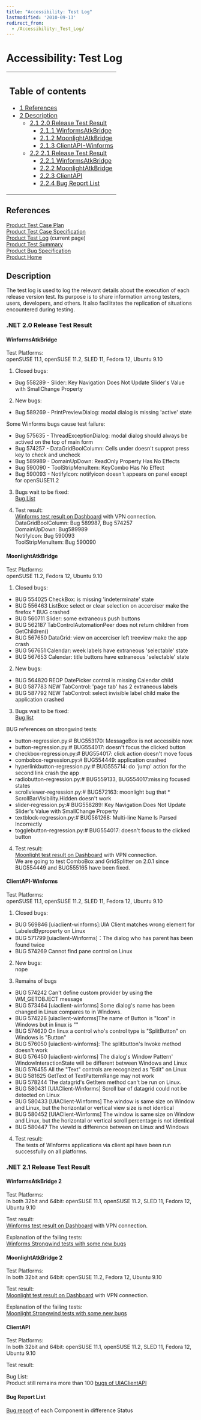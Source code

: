 ```yaml
---
title: "Accessibility: Test Log"
lastmodified: '2010-09-13'
redirect_from:
  - /Accessibility:_Test_Log/
---
```


Accessibility: Test Log
=======================

<table>
<col width="100%" />
<tbody>
<tr class="odd">
<td align="left"><h2>Table of contents</h2>
<ul>
<li><a href="#references">1 References</a></li>
<li><a href="#description">2 Description</a>
<ul>
<li><a href="#net-20-release-test-result">2.1 2.0 Release Test Result</a>
<ul>
<li><a href="#winformsatkbridge">2.1.1 WinformsAtkBridge</a></li>
<li><a href="#moonlightatkbridge">2.1.2 MoonlightAtkBridge</a></li>
<li><a href="#clientapi-winforms">2.1.3 ClientAPI-Winforms</a></li>
</ul></li>
<li><a href="#net-21-release-test-result">2.2 2.1 Release Test Result</a>
<ul>
<li><a href="#winformsatkbridge-2">2.2.1 WinformsAtkBridge</a></li>
<li><a href="#moonlightatkbridge-2">2.2.2 MoonlightAtkBridge</a></li>
<li><a href="#clientapi">2.2.3 ClientAPI</a></li>
<li><a href="#bug-report-list">2.2.4 Bug Report List</a></li>
</ul></li>
</ul></li>
</ul></td>
</tr>
</tbody>
</table>

References
----------

[Product Test Case Plan](/Accessibility:_Test_Plan "Accessibility: Test Plan")<br/>
 [Product Test Case Specification](/Accessibility:_Test_Case_Specification "Accessibility: Test Case Specification")<br/>
 [Product Test Log](/Accessibility:_Test_Log "Accessibility: Test Log") (current page)<br/>
 [Product Test Summary](/Accessibility:_Test_Summary "Accessibility: Test Summary")<br/>
 [Product Bug Specification](/Accessibility:_Bug_Specification "Accessibility: Bug Specification")<br/>
 [Product Home](/Accessibility "Accessibility")

Description
-----------

The test log is used to log the relevant details about the execution of each release version test. Its purpose is to share information among testers, users, developers, and others. It also facilitates the replication of situations encountered during testing.

### .NET 2.0 Release Test Result

#### WinformsAtkBridge

Test Platforms:<br/>
 openSUSE 11.1, openSUSE 11.2, SLED 11, Fedora 12, Ubuntu 9.10

1. Closed bugs:

-   Bug 558289 - Slider: Key Navigation Does Not Update Slider's Value with SmallChange Property

2. New bugs:

-   Bug 589269 - PrintPreviewDialog: modal dialog is missing 'active' state

 Some Winforms bugs cause test failure:

-   Bug 575635 - ThreadExceptionDialog: modal dialog should always be actived on the top of main form
-   Bug 574257 - DataGridBoolColumn: Cells under doesn't supprot press key to check and uncheck
-   Bug 589989 - DomainUpDown: ReadOnly Property Has No Effects
-   Bug 590090 - ToolStripMenuItem: KeyCombo Has No Effect
-   Bug 590093 - NotifyIcon: notifyicon doesn't appears on panel except for openSUSE11.2

3. Bugs wait to be fixed:<br/>
 [Bug List](https://bugzilla.novell.com/buglist.cgi?classification=Mono&query_format=advanced&bug_status=NEW&bug_status=ASSIGNED&bug_status=NEEDINFO&bug_status=REOPENED&component=Winforms%20-%20ATK&component=Winforms%20-%20ATK%20Spec&component=Winforms%20-%20General&component=Winforms%20-%20UIA&product=UI%20Automation)

4. Test result:<br/>
 [Winforms test result on Dashboard](http://147.2.207.213/dashboard/winforms.xml) with VPN connection.<br/>
 DataGridBoolColumn: Bug 589987, Bug 574257<br/>
 DomainUpDown: Bug589989<br/>
 NotifyIcon: Bug 590093<br/>
 ToolStripMenuItem: Bug 590090

#### MoonlightAtkBridge

Test Platforms:<br/>
 openSUSE 11.2, Fedora 12, Ubuntu 9.10

1. Closed bugs:

-   BUG 554025 CheckBox: is missing 'indeterminate' state
-   BUG 556463 ListBox: select or clear selection on accerciser make the firefox \* BUG crashed
-   BUG 560711 Slider: some extraneous push buttons
-   BUG 562187 TabControlAutomationPeer does not return children from GetChildren()
-   BUG 567650 DataGrid: view on accerciser left treeview make the app crash
-   BUG 567651 Calendar: week labels have extraneous 'selectable' state
-   BUG 567653 Calendar: title buttons have extraneous 'selectable' state

2. New bugs:

-   BUG 564820 REOP DatePicker control is missing Calendar child
-   BUG 587783 NEW TabControl: 'page tab' has 2 extraneous labels
-   BUG 587792 NEW TabControl: select invisible label child make the application crashed

3. Bugs wait to be fixed:<br/>
 [Bug list](https://bugzilla.novell.com/buglist.cgi?bug_severity=Blocker&bug_severity=Critical&bug_severity=Major&bug_severity=Normal&bug_severity=Minor&classification=Mono&query_based_on=moon&query_format=advanced&bug_status=NEW&bug_status=ASSIGNED&bug_status=REOPENED&component=Moonlight%20-%20ATK&component=Moonlight%20-%20General&component=Moonlight%20-%20UIA&product=UI%20Automation&known_name=moon)

BUG references on strongwind tests:

-   button-regression.py:# BUG553170: MessageBox is not accessible now.
-   button-regression.py:# BUG554017: doesn't focus the clicked button
-   checkbox-regression.py:# BUG554017: click action doesn't move focus
-   combobox-regression.py:# BUG554449: application crashed
-   hyperlinkbutton-regression.py:# BUG555714: do 'jump' action for the second link crash the app
-   radiobutton-regression.py:# BUG559133, BUG554017:missing focused states
-   scrollviewer-regression.py:# BUG572163: moonlight bug that \* ScrollBarVisibility.Hidden doesn't work
-   slider-regression.py:# BUG558289: Key Navigation Does Not Update Slider's Value with SmallChange Property
-   textblock-regression.py:# BUG561268: Multi-line Name Is Parsed Incorrectly
-   togglebutton-regression.py:# BUG554017: doesn't focus to the clicked button

4. Test result:<br/>
 [Moonlight test result on Dashboard](http://147.2.207.213/dashboard/moonlight.xml) with VPN connection.<br/>
 We are going to test ComboBox and GridSplitter on 2.0.1 since BUG554449 and BUG555165 have been fixed.

#### ClientAPI-Winforms

Test Platforms:<br/>
 openSUSE 11.1, openSUSE 11.2, SLED 11, Fedora 12, Ubuntu 9.10

1. Closed bugs:

-   BUG 569846 [uiaclient-winforms]:UIA Client matches wrong element for LabeledByproperty on Linux
-   BUG 571799 [uiaclient-Winforms]：The dialog who has parent has been found twice
-   BUG 574269 Cannot find pane control on Linux

2. New bugs:<br/>
 nope

3. Remains of bugs

-   BUG 574242 Can't define custom provider by using the WM_GETOBJECT message
-   BUG 573464 [uiaclient-winforms] Some dialog's name has been changed in Linux compares to in Windows.
-   BUG 574226 [uiaclient-winforms]The name of Button is "Icon" in Windows but in linux is ""
-   BUG 574620 On linux a control who's control type is "SplitButton" on Windows is "Button"
-   BUG 576050 [uiaclient-winforms]: The splitbutton's Invoke method doesn't work
-   BUG 576450 [uiaclient-winforms] The dialog's Window Pattern' WindowInteractionState will be different between Windows and Linux
-   BUG 576455 All the "Text" controls are recognized as "Edit" on Linux
-   BUG 581625 GetText of TextPatternRange may not work
-   BUG 578244 The datagrid's GetItem method can't be run on Linux.
-   BUG 580431 [UIAClient-Winforms] Scroll bar of datagrid could not be detected on Linux
-   BUG 580433 [UIAClient-Winforms] The window is same size on Window and Linux, but the horizontal or vertical view size is not identical
-   BUG 580452 [UIAClient-Winforms] The window is same size on Window and Linux, but the horizontal or vertical scroll percentage is not identical
-   BUG 580447 The viewId is difference between on Linux and Windows

4. Test result:<br/>
 The tests of Winforms applications via client api have been run successfully on all platforms.

### .NET 2.1 Release Test Result

#### WinformsAtkBridge 2

Test Platforms:<br/>
 In both 32bit and 64bit: openSUSE 11.1, openSUSE 11.2, SLED 11, Fedora 12, Ubuntu 9.10

Test result:<br/>
 [Winforms test result on Dashboard](http://147.2.207.213/dashboard/winforms.xml) with VPN connection.

Explanation of the failing tests:<br/>
 [Winforms Strongwind tests with some new bugs](https://spreadsheets.google.com/ccc?key=tbc5LQC4kyt8MyxPYMKjdeQ&authkey=CPOZ2OAE&hl=zh_CN&pli=1#gid=0)

#### MoonlightAtkBridge 2

Test Platforms:<br/>
 In both 32bit and 64bit: openSUSE 11.2, Fedora 12, Ubuntu 9.10

Test result:<br/>
 [Moonlight test result on Dashboard](http://147.2.207.213/dashboard/moonlight.xml) with VPN connection.

Explanation of the failing tests:<br/>
 [Moonlight Strongwind tests with some new bugs](https://spreadsheets.google.com/ccc?key=tbc5LQC4kyt8MyxPYMKjdeQ&authkey=CPOZ2OAE&hl=zh_CN&pli=1#gid=1)

#### ClientAPI

Test Platforms:<br/>
 In both 32bit and 64bit: openSUSE 11.1, openSUSE 11.2, SLED 11, Fedora 12, Ubuntu 9.10

Test result:

Bug List:<br/>
 Product still remains more than 100 [bugs of UIAClientAPI](https://bugzilla.novell.com/buglist.cgi?classification=Mono&query_based_on=clientAPI&query_format=advanced&bug_status=UNCONFIRMED&bug_status=NEW&bug_status=ASSIGNED&bug_status=REOPENED&component=at-spi-dbus&component=at-spi-sharp&component=Client%20-%20AT-SPI&component=Client%20-%20General&component=Client%20-%20UIA&component=Moonlight%20-%20UIA&component=Winforms%20-%20UIA&product=UI%20Automation&known_name=clientAPI)

#### Bug Report List

[Bug report](https://bugzilla.novell.com/report.cgi?x_axis_field=bug_status&y_axis_field=component&z_axis_field=&query_format=report-table&short_desc_type=allwordssubstr&short_desc=&longdesc_type=fulltext&longdesc=&classification=Mono&product=UI+Automation&component=at-spi-dbus&component=at-spi-sharp&component=Client+-+AT-SPI&component=Client+-+General&component=Client+-+QA&component=Client+-+UIA&component=Core-Provider&component=Moonlight+-+ATK&component=Moonlight+-+General&component=Moonlight+-+QA&component=Moonlight+-+UIA&component=Winforms+-+ATK&component=Winforms+-+ATK+Spec&component=Winforms+-+General&component=Winforms+-+UIA&bug_file_loc_type=allwordssubstr&bug_file_loc=&status_whiteboard_type=allwordssubstr&status_whiteboard=&keywords_type=anywords&keywords=&deadlinefrom=&deadlineto=&bug_status=UNCONFIRMED&bug_status=NEW&bug_status=ASSIGNED&bug_status=NEEDINFO&bug_status=REOPENED&bug_status=RESOLVED&bug_status=VERIFIED&bug_status=CLOSED&emailassigned_to1=1&emailtype1=substring&email1=&emailassigned_to2=1&emailreporter2=1&emailqa_contact2=1&emailcc2=1&emailtype2=substring&email2=&bugidtype=include&bug_id=&votes=&chfieldfrom=&chfieldto=2010-9-10&chfieldvalue=&format=table&action=wrap&field0-0-0=noop&type0-0-0=noop&value0-0-0=) of each Component in difference Status

